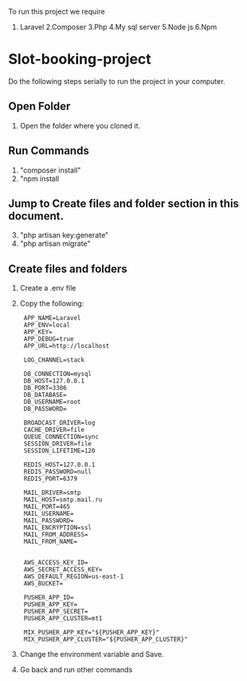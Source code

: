To run this project we require
1. Laravel
2.Composer
3.Php
4.My sql server
5.Node js
6.Npm
# Slot-booking-project
Do the following steps serially to run the project in your computer.

## Open Folder
1. Open the folder where you cloned it.


## Run Commands
1. "composer install"
2. "npm install
## Jump to Create files and folder section in this document.
3. "php artisan key:generate"
4. "php artisan migrate"
## Create files and folders
1. Create a .env file 
2. Copy the following:
		
		
	    APP_NAME=Laravel
        APP_ENV=local
        APP_KEY=
        APP_DEBUG=true
        APP_URL=http://localhost
        
        LOG_CHANNEL=stack
        
        DB_CONNECTION=mysql
        DB_HOST=127.0.0.1
        DB_PORT=3306
        DB_DATABASE=
        DB_USERNAME=root
        DB_PASSWORD=
        
        BROADCAST_DRIVER=log
        CACHE_DRIVER=file
        QUEUE_CONNECTION=sync
        SESSION_DRIVER=file
        SESSION_LIFETIME=120
        
        REDIS_HOST=127.0.0.1
        REDIS_PASSWORD=null
        REDIS_PORT=6379
        
        MAIL_DRIVER=smtp
        MAIL_HOST=smtp.mail.ru
        MAIL_PORT=465
        MAIL_USERNAME=
        MAIL_PASSWORD=
        MAIL_ENCRYPTION=ssl
        MAIL_FROM_ADDRESS=
        MAIL_FROM_NAME=
        
        
        AWS_ACCESS_KEY_ID=
        AWS_SECRET_ACCESS_KEY=
        AWS_DEFAULT_REGION=us-east-1
        AWS_BUCKET=
        
        PUSHER_APP_ID=
        PUSHER_APP_KEY=
        PUSHER_APP_SECRET=
        PUSHER_APP_CLUSTER=mt1
        
        MIX_PUSHER_APP_KEY="${PUSHER_APP_KEY}"
        MIX_PUSHER_APP_CLUSTER="${PUSHER_APP_CLUSTER}"
        
3. Change the environment variable and Save. 
4. Go back and run other commands		


